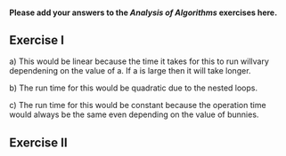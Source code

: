#### Please add your answers to the ***Analysis of  Algorithms*** exercises here.

## Exercise I

a) This would be linear because the time it takes for this to run willvary dependening on the value of a.  If a is large then it will take longer.


b) The run time for this would be quadratic due to the nested loops.


c) The run time for this would be constant because the operation time would always be the same even depending on the value of bunnies.

## Exercise II
 

